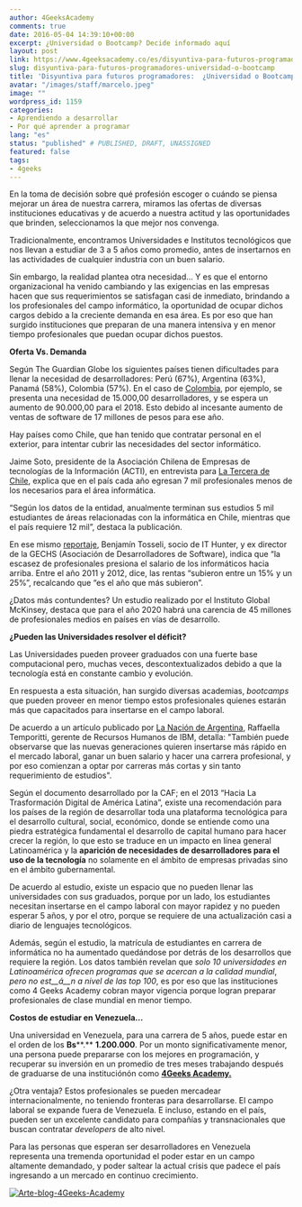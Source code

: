 ```yaml
---
author: 4GeeksAcademy
comments: true
date: 2016-05-04 14:39:10+00:00
excerpt: ¿Universidad o Bootcamp? Decide informado aquí
layout: post
link: https://www.4geeksacademy.co/es/disyuntiva-para-futuros-programadores-universidad-o-bootcamp/
slug: disyuntiva-para-futuros-programadores-universidad-o-bootcamp
title: 'Disyuntiva para futuros programadores:  ¿Universidad o Bootcamp?'
avatar: "/images/staff/marcelo.jpeg"
image: ""
wordpress_id: 1159
categories:
- Aprendiendo a desarrollar
- Por qué aprender a programar
lang: "es"
status: "published" # PUBLISHED, DRAFT, UNASSIGNED
featured: false
tags:
- 4geeks
---
```


En la toma de decisión sobre qué profesión escoger o cuándo se piensa mejorar un área de nuestra carrera, miramos las ofertas de diversas instituciones educativas y de acuerdo a nuestra actitud y las oportunidades que brinden, seleccionamos la que mejor nos convenga.

Tradicionalmente, encontramos Universidades e Institutos tecnológicos que nos llevan a estudiar de 3 a 5 años como promedio, antes de insertarnos en las actividades de cualquier industria con un buen salario.

Sin embargo, la realidad plantea otra necesidad… Y es que el entorno organizacional ha venido cambiando y las exigencias en las empresas hacen que sus requerimientos se satisfagan casi de inmediato, brindando a los profesionales del campo informático, la oportunidad de ocupar dichos cargos debido a la creciente demanda en esa área. Es por eso que han surgido instituciones que preparan de una manera intensiva y en menor tiempo profesionales que puedan ocupar dichos puestos.

**Oferta Vs. Demanda**

Según The Guardian Globe los siguientes países tienen dificultades para llenar la necesidad de desarrolladores: Perú (67%), Argentina (63%), Panamá (58%), Colombia (57%). En el caso de [Colombia](http://www.eltiempo.com/estilo-de-vida/educacion/panorama-de-los-ingenieros-en-colombia/16402298), por ejemplo, se presenta una necesidad de 15.000,00 desarrolladores, y se espera un aumento de 90.000,00 para el 2018. Esto debido al incesante aumento de ventas de software de 17 millones de pesos para ese año.

Hay países como Chile, que han tenido que contratar personal en el exterior, para intentar cubrir las necesidades del sector informático.

Jaime Soto, presidente de la Asociación Chilena de Empresas de tecnologías de la Información (ACTI), en entrevista para [La Tercera de Chile](http://www.latercera.com/noticia/negocios/2013/03/655-515593-9-falta-de-profesionales-informaticos-baja-competitividad-de-chile.shtml), explica que en el país cada año egresan 7 mil profesionales menos de los necesarios para el área informática.

“Según los datos de la entidad, anualmente terminan sus estudios 5 mil estudiantes de áreas relacionadas con la informática en Chile, mientras que el país requiere 12 mil”, destaca la publicación.

En ese mismo [reportaje](http://www.latercera.com/noticia/negocios/2013/03/655-515593-9-falta-de-profesionales-informaticos-baja-competitividad-de-chile.shtml), Benjamín Tosseli, socio de IT Hunter, y ex director de la GECHS (Asociación de Desarrolladores de Software), indica que “la escasez de profesionales presiona el salario de los informáticos hacia arriba. Entre el año 2011 y 2012, dice, las rentas “subieron entre un 15% y un 25%”, recalcando que “es el año que más subieron”.

¿Datos más contundentes? Un estudio realizado por el Instituto Global McKinsey, destaca que para el año 2020 habrá una carencia de 45 millones de profesionales medios en países en vías de desarrollo.

**¿Pueden las Universidades resolver el déficit?**

Las Universidades pueden proveer graduados con una fuerte base computacional pero, muchas veces, descontextualizados debido a que la tecnología está en constante cambio y evolución.

En respuesta a esta situación, han surgido diversas academias, _bootcamps_ que pueden proveer en menor tiempo estos profesionales quienes estarán más que capacitados para insertarse en el campo laboral.

De acuerdo a un artículo publicado por [La Nación de Argentina](http://www.lanacion.com.ar/1293995-la-argentina-con-deficit-de-ingenieros), Raffaella Temporitti, gerente de Recursos Humanos de IBM, detalla: "También puede observarse que las nuevas generaciones quieren insertarse más rápido en el mercado laboral, ganar un buen salario y hacer una carrera profesional, y por eso comienzan a optar por carreras más cortas y sin tanto requerimiento de estudios".

Según el documento desarrollado por la CAF; en el 2013 “Hacia La Trasformación Digital de América Latina”, existe una recomendación para los países de la región de desarrollar toda una plataforma tecnológica para el desarrollo cultural, social, económico, donde se entiende como una piedra estratégica fundamental el desarrollo de capital humano para hacer crecer la región, lo que esto se traduce en un impacto en línea general Latinoamérica y la **aparici****ó****n de necesidades de desarrolladores para el uso de la tecnolog****í****a** no solamente en el ámbito de empresas privadas sino en el ámbito gubernamental.

De acuerdo al estudio, existe un espacio que no pueden llenar las universidades con sus graduados, porque por un lado, los estudiantes necesitan insertarse en el campo laboral con mayor rapidez y no pueden esperar 5 años, y por el otro, porque se requiere de una actualización casi a diario de lenguajes tecnológicos.

Además, según el estudio, la matrícula de estudiantes en carrera de informática no ha aumentado quedándose por detrás de los desarrollos que requiere la región. Los datos también revelan que _solo 10 universidades en Latinoamérica ofrecen programas que se acercan a la calidad mundial_, _pero no est__á__n a nivel de las top 100_, es por eso que las instituciones como 4 Geeks Academy cobran mayor vigencia porque logran preparar profesionales de clase mundial en menor tiempo.

**Costos de estudiar en Venezuela…**

Una universidad en Venezuela, para una carrera de 5 años, puede estar en el orden de los **Bs****.** **1.200.000**. Por un monto significativamente menor, una persona puede prepararse con los mejores en programación, y recuperar su inversión en un promedio de tres meses trabajando después de graduarse de una instituciónón como [**4Geeks Academy.**](//es/inicio/)

¿Otra ventaja? Estos profesionales se pueden mercadear internacionalmente, no teniendo fronteras para desarrollarse. El campo laboral se expande fuera de Venezuela. E incluso, estando en el país, pueden ser un excelente candidato para compañías y transnacionales que buscan contratar _developers_ de alto nivel.

Para las personas que esperan ser desarrolladores en Venezuela representa una tremenda oportunidad el poder estar en un campo altamente demandado, y poder saltear la actual crisis que padece el país ingresando a un mercado en continuo crecimiento.



[![Arte-blog-4Geeks-Academy](https://storage.googleapis.com/4geeks-academy-website/blog/2016/05/Arte-blog-4Geeks-Academy-1.png)](https://storage.googleapis.com/4geeks-academy-website/blog/2016/05/Arte-blog-4Geeks-Academy-1.png)
